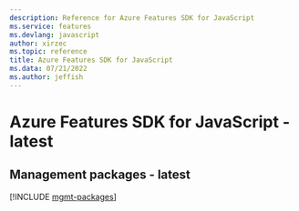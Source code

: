 ```yaml
---
description: Reference for Azure Features SDK for JavaScript
ms.service: features
ms.devlang: javascript
author: xirzec
ms.topic: reference
title: Azure Features SDK for JavaScript
ms.data: 07/21/2022
ms.author: jeffish
---
```

# Azure Features SDK for JavaScript - latest

## Management packages - latest
[!INCLUDE [mgmt-packages](features-mgmt-index.md)]